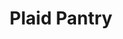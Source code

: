 ---
title: "Plaid Pantry"
url: /portland/plaid-pantry-northeast-columbia-boulevard/
shop: convenience
---